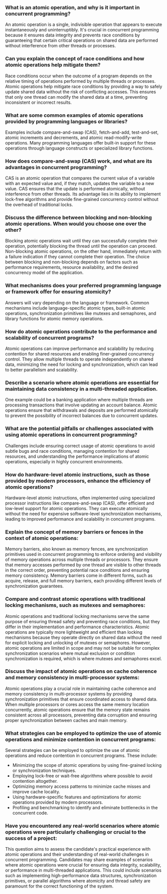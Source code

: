 ### What is an atomic operation, and why is it important in concurrent programming?
An atomic operation is a single, indivisible operation that appears to execute instantaneously and uninterruptibly. It's crucial in concurrent programming because it ensures data integrity and prevents race conditions by guaranteeing that certain critical operations on shared data are performed without interference from other threads or processes.

### Can you explain the concept of race conditions and how atomic operations help mitigate them?
Race conditions occur when the outcome of a program depends on the relative timing of operations performed by multiple threads or processes. Atomic operations help mitigate race conditions by providing a way to safely update shared data without the risk of conflicting accesses. This ensures that only one thread can modify the shared data at a time, preventing inconsistent or incorrect results.

### What are some common examples of atomic operations provided by programming languages or libraries?
Examples include compare-and-swap (CAS), fetch-and-add, test-and-set, atomic increments and decrements, and atomic read-modify-write operations. Many programming languages offer built-in support for these operations through language constructs or specialized library functions.

### How does compare-and-swap (CAS) work, and what are its advantages in concurrent programming?
CAS is an atomic operation that compares the current value of a variable with an expected value and, if they match, updates the variable to a new value. CAS ensures that the update is performed atomically, without interference from other threads. Its advantage lies in its ability to implement lock-free algorithms and provide fine-grained concurrency control without the overhead of traditional locks.

### Discuss the difference between blocking and non-blocking atomic operations. When would you choose one over the other?
Blocking atomic operations wait until they can successfully complete their operation, potentially blocking the thread until the operation can proceed. Non-blocking atomic operations, on the other hand, immediately return with a failure indication if they cannot complete their operation. The choice between blocking and non-blocking depends on factors such as performance requirements, resource availability, and the desired concurrency model of the application.

### What mechanisms does your preferred programming language or framework offer for ensuring atomicity?
Answers will vary depending on the language or framework. Common mechanisms include language-specific atomic types, built-in atomic operations, synchronization primitives like mutexes and semaphores, and library functions for atomic memory operations.

### How do atomic operations contribute to the performance and scalability of concurrent programs?
Atomic operations can improve performance and scalability by reducing contention for shared resources and enabling finer-grained concurrency control. They allow multiple threads to operate independently on shared data, minimizing the need for locking and synchronization, which can lead to better parallelism and scalability.

### Describe a scenario where atomic operations are essential for maintaining data consistency in a multi-threaded application.
One example could be a banking application where multiple threads are processing transactions that involve updating an account balance. Atomic operations ensure that withdrawals and deposits are performed atomically to prevent the possibility of incorrect balances due to concurrent updates.

### What are the potential pitfalls or challenges associated with using atomic operations in concurrent programming?
Challenges include ensuring correct usage of atomic operations to avoid subtle bugs and race conditions, managing contention for shared resources, and understanding the performance implications of atomic operations, especially in highly concurrent environments.

### How do hardware-level atomic instructions, such as those provided by modern processors, enhance the efficiency of atomic operations?
Hardware-level atomic instructions, often implemented using specialized processor instructions like compare-and-swap (CAS), offer efficient and low-level support for atomic operations. They can execute atomically without the need for expensive software-level synchronization mechanisms, leading to improved performance and scalability in concurrent programs.

### Explain the concept of memory barriers or fences in the context of atomic operations:
Memory barriers, also known as memory fences, are synchronization primitives used in concurrent programming to enforce ordering and visibility of memory operations across multiple threads or processors. They ensure that memory accesses performed by one thread are visible to other threads in the correct order, preventing potential race conditions and ensuring memory consistency. Memory barriers come in different forms, such as acquire, release, and full memory barriers, each providing different levels of synchronization guarantees.

### Compare and contrast atomic operations with traditional locking mechanisms, such as mutexes and semaphores:
Atomic operations and traditional locking mechanisms serve the same purpose of ensuring thread safety and preventing race conditions, but they differ in their implementation and performance characteristics. Atomic operations are typically more lightweight and efficient than locking mechanisms because they operate directly on shared data without the need for explicit locking and unlocking of mutexes or semaphores. However, atomic operations are limited in scope and may not be suitable for complex synchronization scenarios where mutual exclusion or condition synchronization is required, which is where mutexes and semaphores excel.

### Discuss the impact of atomic operations on cache coherence and memory consistency in multi-processor systems:
Atomic operations play a crucial role in maintaining cache coherence and memory consistency in multi-processor systems by providing synchronization primitives that ensure coordinated access to shared data. When multiple processors or cores access the same memory location concurrently, atomic operations ensure that the memory state remains consistent across all processors, preventing data corruption and ensuring proper synchronization between caches and main memory.

### What strategies can be employed to optimize the use of atomic operations and minimize contention in concurrent programs:
Several strategies can be employed to optimize the use of atomic operations and reduce contention in concurrent programs. These include:
- Minimizing the scope of atomic operations by using fine-grained locking or synchronization techniques.
- Employing lock-free or wait-free algorithms where possible to avoid contention altogether.
- Optimizing memory access patterns to minimize cache misses and improve cache locality.
- Using hardware-specific features and optimizations for atomic operations provided by modern processors.
- Profiling and benchmarking to identify and eliminate bottlenecks in the concurrent code.

### Have you encountered any real-world scenarios where atomic operations were particularly challenging or crucial to the success of a project:
This question aims to assess the candidate's practical experience with atomic operations and their understanding of real-world challenges in concurrent programming. Candidates may share examples of scenarios where atomic operations were crucial for ensuring data integrity, scalability, or performance in multi-threaded applications. This could include scenarios such as implementing high-performance data structures, synchronization primitives, or parallel algorithms where atomicity and thread safety are paramount for the correct functioning of the system.

